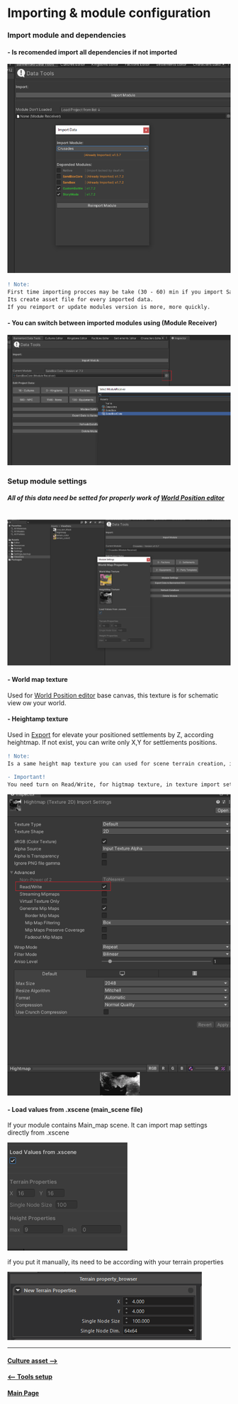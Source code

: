 # Importing & module configuration


### Import module and dependencies
#### - Is recomended import all dependencies if not imported

![ScreenShot](Images/import_mod/importing_0.PNG)

```diff
! Note:                                                                                            
First time importing procces may be take (30 - 60) min if you import Sandbox & SandboxCore modules.
Its create asset file for every imported data.
If you reimport or update modules version is more, more quickly.
```

#### - You can switch between imported modules using (Module Receiver)

![ScreenShot](Images/import_mod/importing_1.PNG)

### Setup module settings
##### All of this data need be setted for properly work of [World Position editor](README.md)
&nbsp;
![ScreenShot](Images/import_mod/importing_2.PNG)

#### - World map texture
Used for [World Position editor](world_pos.md) base canvas, this texture is for schematic view ow your world.

#### - Heightamp texture
Used in [Export](export.md) for elevate your positioned settlements by Z, according heightmap. 
If not exist, you can write only X,Y for settlements positions.

```diff
! Note:                                                                                   
Is a same height map texture you can used for scene terrain creation, in Bannerlord Mod Kit.
```

```diff
- Important!                                                                 
You need turn on Read/Write, for higtmap texture, in texture import settings.
```

![ScreenShot](Images/import_mod/importing_3.PNG)

#### - Load values from .xscene (main_scene file)
If your module contains Main_map scene. It can import map settings directly from .xscene

![ScreenShot](Images/import_mod/importing_5.PNG)

if you put it manually, its need to be according with your terrain properties

![ScreenShot](Images/import_mod/importing_4.PNG)




---------------------------------------------
#### [Culture asset -->](culture_asset.md)
#### [<-- Tools setup](tools_setup.md)

#### [Main Page](/../..)

